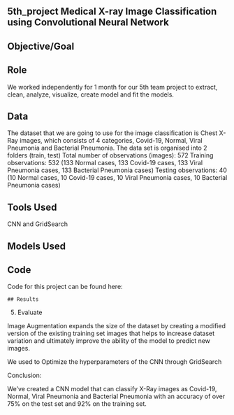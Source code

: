 ## 5th_project Medical X-ray Image Classification using Convolutional Neural Network
 
 ## Objective/Goal
 
 ## Role
 We worked independently for 1 month for our 5th team project to extract, clean, analyze, visualize, create model and fit the models.
 
 ## Data
 The dataset that we are going to use for the image classification is Chest X-Ray images, which consists of 4 categories,  Covid-19, Normal, Viral Pneumonia and Bacterial Pneumonia.
 The data set is organised into 2 folders (train, test) 
 Total number of observations (images): 572
 Training observations: 532 (133 Normal cases, 133 Covid-19 cases, 133 Viral Pneumonia cases, 133 Bacterial Pneumonia cases)
 Testing observations: 40 (10 Normal cases, 10 Covid-19 cases, 10 Viral Pneumonia cases, 10 Bacterial Pneumonia cases)
 
## Tools Used
 CNN and GridSearch
 
 ## Models Used
 
   ## Code 
   Code for this project can be found here: 
   
    ## Results

 5. Evaluate

 Image Augmentation expands the size of the dataset by creating a modified version of the existing training set images that helps to increase dataset variation and ultimately improve the ability of the model to predict new images.
 
 We used to Optimize the hyperparameters of the CNN through GridSearch
 
  Conclusion: 
  
 We’ve created a CNN model that can classify X-Ray images as Covid-19, Normal, Viral Pneumonia and Bacterial Pneumonia  with an accuracy of over 75% on the test set and 92% on the training set.
